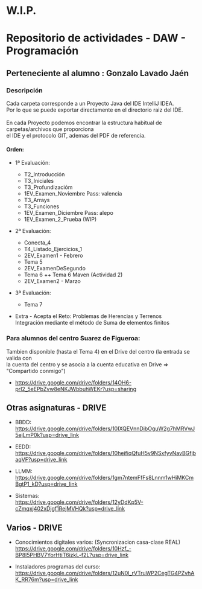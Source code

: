 #   W.I.P.

# Repositorio de actividades - DAW - Programación
## Perteneciente al alumno : Gonzalo Lavado Jaén

### Descripción
Cada carpeta corresponde a un Proyecto Java del IDE IntelliJ IDEA.<br>
Por lo que se puede exportar directamente en el directorio raiz del IDE.<br>
<br>
En cada Proyecto podemos encontrar la estructura habitual de carpetas/archivos que proporciona<br>
el IDE y el protocolo GIT, ademas del PDF de referencia.<br>

#### Orden:<br>
   + 1ª Evaluación:
      + T2_Introducción
      + T3_Iniciales
      + T3_Profundizacióm
      + 1EV_Examen_Noviembre   Pass: valencia
      + T3_Arrays
      + T3_Funciones
      + 1EV_Examen_Diciembre   Pass: alepo
      + 1EV_Examen_2_Prueba (WIP)
        
   + 2ª Evaluación:
      + Conecta_4
      + T4_Listado_Ejercicios_1
      + 2EV_Examen1 - Febrero
      + Tema 5
      + 2EV_ExamenDeSegundo
      + Tema 6
         ++ Tema 6 Maven (Actividad 2)
      + 2EV_Examen2 - Marzo

   + 3ª Evaluación:
      + Tema 7

   + Extra - Acepta el Reto: Problemas de Herencias y Terrenos<br>
      Integración mediante el método de Suma de elementos finitos<br>

### Para alumnos del centro Suarez de Figueroa:<br>
   
   Tambien disponible (hasta el Tema 4) en el Drive del centro (la entrada se valida con<br>
   la cuenta del centro y se asocia a la cuenta educativa en Drive => "Compartido conmigo")<br>
   
   + https://drive.google.com/drive/folders/14OH6-prI2_5eEPbZvw8eNKJWbbuhWEKr?usp=sharing

## Otras asignaturas - DRIVE
   
   + BBDD:<br>
      https://drive.google.com/drive/folders/10IXQEVnnDibOguW2g7hMRVwJ5ejLmP0k?usp=drive_link

   + EEDD:<br>
      https://drive.google.com/drive/folders/10heifiqQfuH5v9NSxfyvNavBGfjbaqVF?usp=drive_link

   + LLMM:<br>
      https://drive.google.com/drive/folders/1gm7ntemFfFs8Lnnm1wHiMKCmBgtP1_kD?usp=drive_link

   + Sistemas:<br>
      https://drive.google.com/drive/folders/12yDdKp5V-cZmqxj402xDjgf1RejMVHQk?usp=drive_link

## Varios - DRIVE

   + Conocimientos digitales varios: (Syncronizacion casa-clase REAL)<br>
      https://drive.google.com/drive/folders/10Hzf_-BP8l5PHBV7YorHtiT6izkL-f2L?usp=drive_link

   + Instaladores programas del curso:<br>
      https://drive.google.com/drive/folders/12uN0l_rVTruWP2CegTG4PZvhAK_RR76m?usp=drive_link